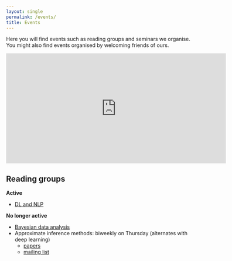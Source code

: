 ```yaml
---
layout: single
permalink: /events/
title: Events
---
```


Here you will find events such as reading groups and seminars we organise. You might also find events organised by welcoming friends of ours.

<iframe src="https://calendar.google.com/calendar/embed?height=600&amp;wkst=2&amp;bgcolor=%23eeeeee&amp;ctz=Europe%2FAmsterdam&amp;src=Y3Z2Y2F1YThnM21jczNzMmYyNGVpdW0yc3NAZ3JvdXAuY2FsZW5kYXIuZ29vZ2xlLmNvbQ&amp;color=%23cca300&amp;color=%23cca300&amp;color=%234285F4&amp;showTitle=0&amp;showNav=1&amp;showDate=1&amp;showTabs=1&amp;showCalendars=1&amp;showTz=1&amp;mode=AGENDA&amp;hl=en_GB" style="border-width:0" width="600" height="300" frameborder="0" scrolling="no"></iframe>


## Reading groups

**Active**

* [DL and NLP](/events/DLNLP)

**No longer active**

* [Bayesian data analysis](/events/bda) 
* Approximate inference methods: biweekly on Thursday (alternates with deep learning)
    * [papers](/events/inference)
    * [mailing list](https://list.uva.nl/mailman/listinfo/imrg)

